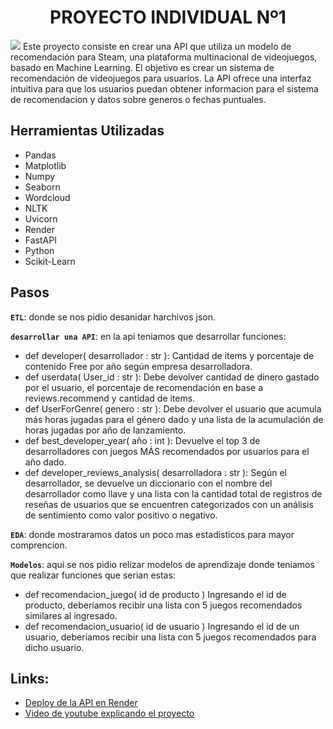 # <h1 align=center> **PROYECTO INDIVIDUAL Nº1** </h1>
![](https://trycore.co/cms/wp-content/uploads/2020/02/que-es-machine-learning-servicio-implementar-inteligencia-artificial-min.jpg)
Este proyecto consiste en crear una API que utiliza un modelo de recomendación para Steam, una plataforma multinacional de videojuegos, basado en Machine Learning. El objetivo es crear un sistema de recomendación de videojuegos para usuarios. La API ofrece una interfaz intuitiva para que los usuarios puedan obtener informacion para el sistema de recomendacion y datos sobre generos o fechas puntuales.

## **Herramientas Utilizadas**
+ Pandas
+ Matplotlib
+ Numpy
+ Seaborn
+ Wordcloud
+ NLTK
+ Uvicorn
+ Render
+ FastAPI
+ Python
+ Scikit-Learn
## **Pasos**
**`ETL`**: donde se nos pidio desanidar harchivos json.

**`desarrollar una API`**: en la api teniamos que desarrollar funciones:
+ def developer( desarrollador : str ): Cantidad de items y porcentaje de contenido Free por año según empresa desarrolladora.
+ def userdata( User_id : str ): Debe devolver cantidad de dinero gastado por el usuario, el porcentaje de recomendación en base a reviews.recommend y cantidad de items.
+ def UserForGenre( genero : str ): Debe devolver el usuario que acumula más horas jugadas para el género dado y una lista de la acumulación de horas jugadas por año de lanzamiento.
+ def best_developer_year( año : int ): Devuelve el top 3 de desarrolladores con juegos MÁS recomendados por usuarios para el año dado.
+ def developer_reviews_analysis( desarrolladora : str ): Según el desarrollador, se devuelve un diccionario con el nombre del desarrollador como llave y una lista con la cantidad total de registros de reseñas de usuarios que se encuentren categorizados con un análisis de sentimiento como valor positivo o negativo.

**`EDA`**: donde mostraramos datos un poco mas estadisticos para mayor comprencion.

**`Modelos`**: aqui se nos pidio relizar modelos de aprendizaje donde teniamos que realizar funciones que serian estas:
+ def recomendacion_juego( id de producto ) Ingresando el id de producto, deberíamos recibir una lista con 5 juegos recomendados similares al ingresado.
+ def recomendacion_usuario( id de usuario ) Ingresando el id de un usuario, deberíamos recibir una lista con 5 juegos recomendados para dicho usuario.

## **Links:**
- [Deploy de la API en Render](http://127.0.0.1:8000/docs#/)
- [Video de youtube explicando el proyecto](https://youtu.be/ly8YC4zy17c?si=IYD5UIEinRrfHTJi)
